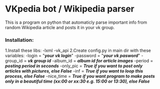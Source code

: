 # VKpedia bot / Wikipedia parser
This is a program on python that automaticly parse important info from random Wikipedia article and posts it in your vk group.

### Installation:

1.Install these libs:
-lxml
-vk_api
2.Create config.py in main dir with these variables:
-login      = "***your vk login***"
-password   = "***your vk pasword***"
-group_id   = ***vk group id***
-album_id   = ***album id for article images***
-period     = ***posting period in seconds***
-only_pic   = ***True if you want to post only articles with pictures, else False***
-inf        = ***True if you want to loop this process, else False***
-nice_time  = ***True if you want program to make posts only in a beautiful time (xx:00 or xx:30 e.g. 15:00 or 13:30), else False***

